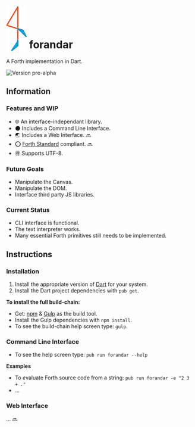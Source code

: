 # <img src="https://raw.githubusercontent.com/andamira/forandar/master/web/img/logo-55x120.png" valign="bottom">  forandar

A Forth implementation in Dart.

![Version pre-alpha](https://img.shields.io/badge/version-pre--alpha-C70300.svg)

## Information

### Features and WIP

- :globe_with_meridians: An interface-independant library.
- :new_moon: Includes a Command Line Interface.
- :earth_asia: Includes a Web Interface. :soon:
- :o: [Forth Standard](http://forth-standard.org/) compliant. :soon:
- :ideograph_advantage: Supports UTF-8.

### Future Goals

- Manipulate the Canvas.
- Manipulate the DOM.
- Interface third party JS libraries.

### Current Status

- CLI interface is functional.
- The text interpreter works.
- Many essential Forth primitives still needs to be implemented.

## Instructions

### Installation

1. Install the appropriate version of [Dart](https://www.dartlang.org/downloads/) for your system.
2. Install the Dart project dependencies with `pub get`.

**To install the full build-chain:**

* Get: [npm](https://docs.npmjs.com/getting-started/installing-node) & [Gulp](https://github.com/gulpjs/gulp/blob/master/docs/getting-started.md) as the build tool.
* Install the Gulp dependencies with `npm install`.
* To see the build-chain help screen type: `gulp`.

### Command Line Interface

* To see the help screen type: `pub run forandar --help`

**Examples**

* To *e*valuate Forth source code from a string: `pub run forandar -e "2 3 + ."`
* ...

### Web Interface

... :soon:

